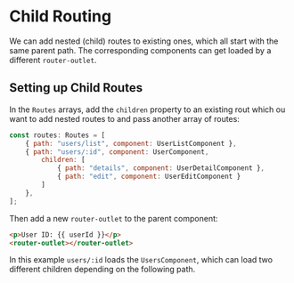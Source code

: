 # Child Routing
We can add nested (child) routes to existing ones, which all start with the same parent path. The corresponding components can get loaded by a different `router-outlet`.

## Setting up Child Routes
In the `Routes` arrays, add the `children` property to an existing rout which ou want to add nested routes to and pass another array of routes:
```js
const routes: Routes = [
    { path: "users/list", component: UserListComponent },
    { path: "users/:id", component: UserComponent, 
        children: [
            { path: "details", component: UserDetailComponent },
            { path: "edit", component: UserEditComponent }
        ]
    },
];
```
Then add a new `router-outlet` to the parent component:
```html
<p>User ID: {{ userId }}</p>
<router-outlet></router-outlet>
```
In this example `users/:id` loads the `UsersComponent`, which can load two different children depending on the following path.